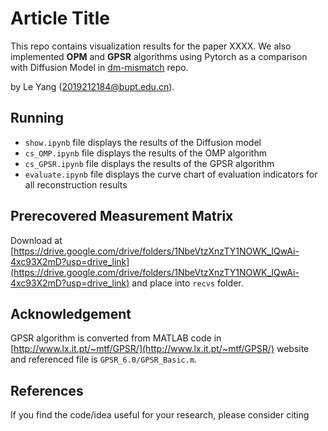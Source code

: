 # Article Title

This repo contains visualization results for the paper XXXX. We also implemented **OPM** and **GPSR** algorithms using Pytorch as a comparison with Diffusion Model in [dm-mismatch](https://github.com/yanglebupt/dm-mismatch) repo.

by Le Yang (2019212184@bupt.edu.cn).

## Running

- `show.ipynb` file displays the results of the Diffusion model
- `cs_OMP.ipynb` file displays the results of the OMP algorithm
- `cs_GPSR.ipynb` file displays the results of the GPSR algorithm
- `evaluate.ipynb` file displays the curve chart of evaluation indicators for all reconstruction results

## Prerecovered Measurement Matrix
Download at [https://drive.google.com/drive/folders/1NbeVtzXnzTY1NOWK_IQwAi-4xc93X2mD?usp=drive_link](https://drive.google.com/drive/folders/1NbeVtzXnzTY1NOWK_IQwAi-4xc93X2mD?usp=drive_link) and place into `recvs` folder.


## Acknowledgement

GPSR algorithm is converted from MATLAB code in [http://www.lx.it.pt/~mtf/GPSR/](http://www.lx.it.pt/~mtf/GPSR/) website and referenced file is `GPSR_6.0/GPSR_Basic.m`.

## References

If you find the code/idea useful for your research, please consider citing

```bib
```
